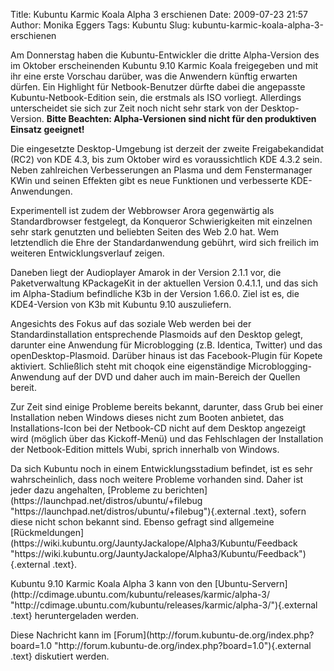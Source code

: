 Title: Kubuntu Karmic Koala Alpha 3 erschienen
Date: 2009-07-23 21:57
Author: Monika Eggers
Tags: Kubuntu
Slug: kubuntu-karmic-koala-alpha-3-erschienen

Am Donnerstag haben die Kubuntu-Entwickler die dritte Alpha-Version des
im Oktober erscheinenden Kubuntu 9.10 Karmic Koala freigegeben und mit
ihr eine erste Vorschau darüber, was die Anwendern künftig erwarten
dürfen. Ein Highlight für Netbook-Benutzer dürfte dabei die angepasste
Kubuntu-Netbook-Edition sein, die erstmals als ISO vorliegt. Allerdings
unterscheidet sie sich zur Zeit noch nicht sehr stark von der
Desktop-Version. **Bitte Beachten: Alpha-Versionen sind nicht für den
produktiven Einsatz geeignet!**

</p>
Die eingesetzte Desktop-Umgebung ist derzeit der zweite Freigabekandidat
(RC2) von KDE 4.3, bis zum Oktober wird es voraussichtlich KDE 4.3.2
sein. Neben zahlreichen Verbesserungen an Plasma und dem Fenstermanager
KWin und seinen Effekten gibt es neue Funktionen und verbesserte
KDE-Anwendungen.

</p>
<!--break--><!--break-->

Experimentell ist zudem der Webbrowser Arora gegenwärtig als
Standardbrowser festgelegt, da Konqueror Schwierigkeiten mit einzelnen
sehr stark genutzten und beliebten Seiten des Web 2.0 hat. Wem
letztendlich die Ehre der Standardanwendung gebührt, wird sich freilich
im weiteren Entwicklungsverlauf zeigen.

</p>
Daneben liegt der Audioplayer Amarok in der Version 2.1.1 vor, die
Paketverwaltung KPackageKit in der aktuellen Version 0.4.1.1, und das
sich im Alpha-Stadium befindliche K3b in der Version 1.66.0. Ziel ist
es, die KDE4-Version von K3b mit Kubuntu 9.10 auszuliefern.

</p>
Angesichts des Fokus auf das soziale Web werden bei der
Standardinstallation entsprechende Plasmoids auf den Desktop gelegt,
darunter eine Anwendung für Microblogging (z.B. Identica, Twitter) und
das openDesktop-Plasmoid. Darüber hinaus ist das Facebook-Plugin für
Kopete aktiviert. Schließlich steht mit choqok eine eigenständige
Microblogging-Anwendung auf der DVD und daher auch im main-Bereich der
Quellen bereit.

</p>
Zur Zeit sind einige Probleme bereits bekannt, darunter, dass Grub bei
einer Installation neben Windows dieses nicht zum Booten anbietet, das
Installations-Icon bei der Netbook-CD nicht auf dem Desktop angezeigt
wird (möglich über das Kickoff-Menü) und das Fehlschlagen der
Installation der Netbook-Edition mittels Wubi, sprich innerhalb von
Windows.

</p>
Da sich Kubuntu noch in einem Entwicklungsstadium befindet, ist es sehr
wahrscheinlich, dass noch weitere Probleme vorhanden sind. Daher ist
jeder dazu angehalten, [Probleme zu
berichten](https://launchpad.net/distros/ubuntu/+filebug "https://launchpad.net/distros/ubuntu/+filebug"){.external
.text}, sofern diese nicht schon bekannt sind. Ebenso gefragt sind
allgemeine
[Rückmeldungen](https://wiki.kubuntu.org/JauntyJackalope/Alpha3/Kubuntu/Feedback "https://wiki.kubuntu.org/JauntyJackalope/Alpha3/Kubuntu/Feedback"){.external
.text}.

</p>
Kubuntu 9.10 Karmic Koala Alpha 3 kann von den
[Ubuntu-Servern](http://cdimage.ubuntu.com/kubuntu/releases/karmic/alpha-3/ "http://cdimage.ubuntu.com/kubuntu/releases/karmic/alpha-3/"){.external
.text} heruntergeladen werden.

</p>
Diese Nachricht kann im
[Forum](http://forum.kubuntu-de.org/index.php?board=1.0 "http://forum.kubuntu-de.org/index.php?board=1.0"){.external
.text} diskutiert werden.

</p>

